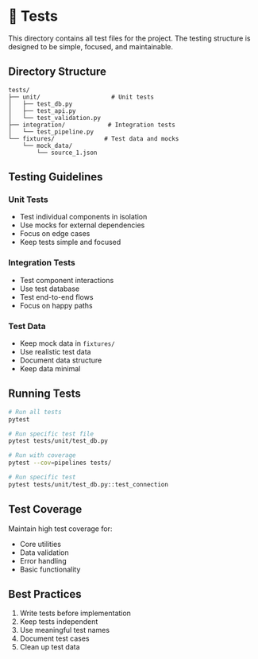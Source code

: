 # 🧪 Tests

This directory contains all test files for the project. The testing structure is designed to be simple, focused, and maintainable.

## Directory Structure

```
tests/
├── unit/                    # Unit tests
│   ├── test_db.py
│   ├── test_api.py
│   └── test_validation.py
├── integration/            # Integration tests
│   └── test_pipeline.py
└── fixtures/              # Test data and mocks
    └── mock_data/
        └── source_1.json
```

## Testing Guidelines

### Unit Tests
- Test individual components in isolation
- Use mocks for external dependencies
- Focus on edge cases
- Keep tests simple and focused

### Integration Tests
- Test component interactions
- Use test database
- Test end-to-end flows
- Focus on happy paths

### Test Data
- Keep mock data in `fixtures/`
- Use realistic test data
- Document data structure
- Keep data minimal

## Running Tests

```bash
# Run all tests
pytest

# Run specific test file
pytest tests/unit/test_db.py

# Run with coverage
pytest --cov=pipelines tests/

# Run specific test
pytest tests/unit/test_db.py::test_connection
```

## Test Coverage

Maintain high test coverage for:
- Core utilities
- Data validation
- Error handling
- Basic functionality

## Best Practices

1. Write tests before implementation
2. Keep tests independent
3. Use meaningful test names
4. Document test cases
5. Clean up test data 